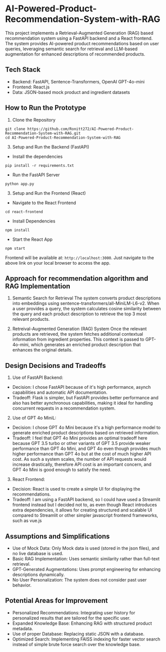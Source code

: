 # AI-Powered-Product-Recommendation-System-with-RAG
This project implements a Retrieval-Augmented Generation (RAG) based recommendation system using a FastAPI backend and a React frontend. The system provides AI-powered product recommendations based on user queries, leveraging semantic search for retrieval and LLM-based augmentation for enhanced descriptions of recommended products.

## Tech Stack
- Backend: FastAPI, Sentence-Transformers, OpenAI GPT-4o-mini
- Frontend: React.js
- Data: JSON-based mock product and ingredient datasets

## How to Run the Prototype
1. Clone the Repository
```
git clone https://github.com/Ronitt272/AI-Powered-Product-Recommendation-System-with-RAG.git
cd AI-Powered-Product-Recommendation-System-with-RAG
```
3. Setup and Run the Backend (FastAPI)
- Install the dependencies
```
pip install -r requirements.txt
```
- Run the FastAPI Server
```
python app.py
```
3. Setup and Run the Frontend (React)
- Navigate to the React Frontend
```
cd react-frontend
```

- Install Dependencies
```
npm install
```

- Start the React App
```
npm start
```

Frontend will be available at: `http://localhost:3000`. Just navigate to the above link on your local browser to access the app.

## Approach for recommendation algorithm and RAG Implementation

1. Semantic Search for Retrieval 
The system converts product descriptions into embeddings using sentence-transformers/all-MiniLM-L6-v2. When a user provides a query, the system calculates cosine similarity between the query and each product description to retrieve the top 3 most relevant products.

2. Retreival-Augmented Generation (RAG) System
Once the relevant products are retrieved, the system fetches additional contextual information from ingredient properties. This context is passed to GPT-4o-mini, which generates an enriched product description that enhances the original details.

## Design Decisions and Tradeoffs
1. Use of FastAPI Backend:
- Decision: I chose FastAPI because of it's high performance, asynch capabilities and automatic API documentation.
- Tradeoff: Flask is simpler, but FastAPI provides better performance and also has better aynchronous capabilities, making it ideal for handling concurrent requests in a recommendation system.

2. Use of GPT 4o MiniL:
- Decision: I chose GPT 4o Mini because it's a high performance model to generate enriched product descriptions based on retrieved information.
- Tradeoff: I feel that GPT 4o Mini provides an optimal tradeoff here because GPT 3.5 turbo or other variants of GPT 3.5 provide weaker performance than GPT 4o Mini, and GPT 4o even though provides much higher performance than GPT 4o but at the cost of much higher API cost. As such a system scales, the number of API requests would increase drastically, therefore API cost is an important concern, and GPT 4o Mini is good enough to satisfy the need.

3. React Frontend:
- Decision: React is used to create a simple UI for displaying the recommendations.
- Tradeoff: I am using a FastAPI backend, so I could have used a Streamlit frontend instead but I decided not to, as even though React introduces extra dependencies, it allows for creating structured and scalable UI compared to Streamlit or other simpler javascript frontend frameworks, such as vue.js 

## Assumptions and Simplifications
- Use of Mock Data: Only Mock data is used (stored in the json files), and no live database is used.
- Basic RAG Implementation: Uses semantic similarity rather than full-text retrieval.
- GPT-Generated Augmentations: Uses prompt engineering for enhancing descriptions dynamically.
- No User Personalization: The system does not consider past user behavior.

## Potential Areas for Improvement
 - Personalized Recommendations: Integrating user history for personalized results that are tailored for the specific user.
 - Expanded Knowledge Base: Enhancing RAG with structured product metadata.
 - Use of proper Database: Replacing static JSON with a database.
 - Optimized Search: Implementing FAISS indexing for faster vector search instead of simple brute force search over the knowledge base.
